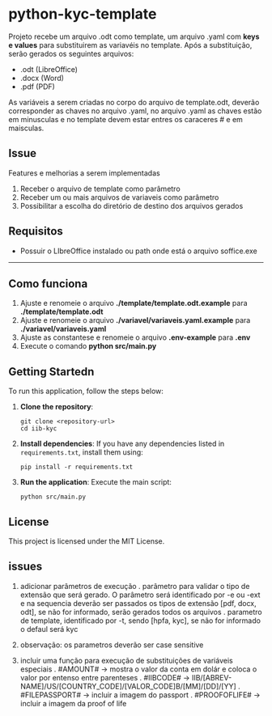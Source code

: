 # python-kyc-template

Projeto recebe um arquivo .odt como template, um arquivo .yaml com **keys e values** para substituirem as variavéis no template. Após a substituição, serão gerados os seguintes arquivos:

   - .odt (LibreOffice)
   - .docx (Word)
   - .pdf (PDF)

As variáveis a serem criadas no corpo do arquivo de template.odt, deverão corresponder as chaves no arquivo .yaml, no arquivo .yaml as chaves estão em minusculas e no template devem estar entres os caraceres # e em maisculas.

## Issue

Features e melhorias a serem implementadas

1. Receber o arquivo de template como parâmetro
2. Receber um ou mais arquivos de variaveis como parâmetro
3. Possibilitar a escolha do diretório de destino dos arquivos gerados

## Requisitos

- Possuir o LIbreOffice instalado ou path onde está o arquivo soffice.exe

---

## Como funciona

1. Ajuste e renomeie o arquivo **./template/template.odt.example** para **./template/template.odt**
2. Ajuste e renomeie o arquivo **./variavel/variaveis.yaml.example** para **./variavel/variaveis.yaml**
3. Ajuste as constantese e renomeie o arquivo **.env-example** para **.env**
4. Execute o comando **python src/main.py**

## Getting Startedn

To run this application, follow the steps below:

1. **Clone the repository**:

   ```shell
   git clone <repository-url>
   cd iib-kyc
   ```

2. **Install dependencies**:
   If you have any dependencies listed in `requirements.txt`, install them using:

   ```shell
   pip install -r requirements.txt
   ```

3. **Run the application**:
   Execute the main script:

   ```shell
   python src/main.py
   ```

## License

This project is licensed under the MIT License.

## issues

1. adicionar parâmetros de execução
  . parâmetro para validar o tipo de extensão que será gerado. O parâmetro será identificado por -e ou -ext e na sequencia deverão ser passados os tipos de extensão [pdf, docx, odt], se não for informado, serão gerados todos os arquivos
  . parametro de template, identificado por -t, sendo [hpfa, kyc], se não for informado o defaul será kyc

2. observação:
   os parametros deverão ser case sensitive

3. incluir uma função para execução de substituições de variáveis especiais
   . #AMOUNT# -> mostra o valor da conta em dolár e coloca o valor por entenso entre parenteses
   . #IIBCODE# -> IIB/[ABREV-NAME]/US/[COUNTRY_CODE]/[VALOR_CODE]B/[MM]/[DD]/[YY]
   . #FILEPASSPORT# -> incluir a imagem do passport
   . #PROOFOFLIFE# -> incluir a imagem da proof of life
